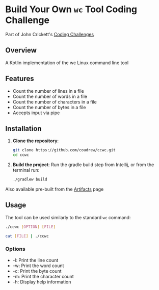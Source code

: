 # Build Your Own `wc` Tool Coding Challenge

Part of John Crickett's [Coding Challenges](https://codingchallenges.fyi/challenges/challenge-wc)

## Overview
A Kotlin implementation of the wc Linux command line tool

## Features
- Count the number of lines in a file
- Count the number of words in a file
- Count the number of characters in a file
- Count the number of bytes in a file
- Accepts input via pipe

## Installation

1. **Clone the repository**:

    ```sh
    git clone https://github.com/coudrew/ccwc.git
    cd ccwc
    ```
2. **Build the project**: Run the gradle build step from Intellij, or from the terminal run:
    ```sh
    ./gradlew build
    ```

Also available pre-built from the [Artifacts](https://gitlab.com/coudrew/ccwc/-/artifacts) page

## Usage

The tool can be used similarly to the standard `wc` command:

```sh
./ccwc [OPTION] [FILE]
```

```sh
cat [FILE] | ./ccwc
```
### Options
* -l: Print the line count
* -w: Print the word count
* -c: Print the byte count
* -m: Print the character count
* -h: Display help information
